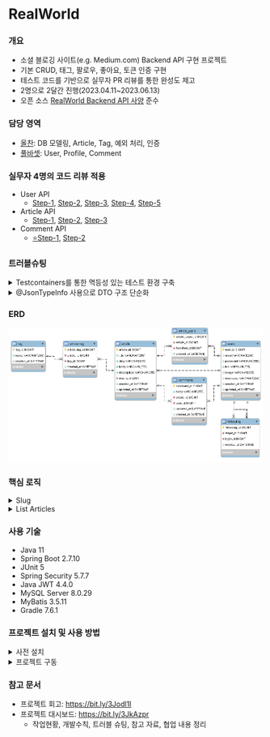# RealWorld

### 개요  
* 소셜 블로깅 사이트(e.g. Medium.com) Backend API 구현 프로젝트
* 기본 CRUD, 태그, 팔로우, 좋아요, 토큰 인증 구현  
* 테스트 코드를 기반으로 실무자 PR 리뷰를 통한 완성도 제고  
* 2명으로 2달간 진행(2023.04.11~2023.06.13)
* 오픈 소스 [RealWorld Backend API 사양](https://realworld-docs.netlify.app/docs/specs/backend-specs/endpoints) 준수  

### 담당 영역
* [올찬](https://github.com/a11chan): DB 모델링, Article, Tag, 예외 처리, 인증
* [풀바셋](https://github.com/sdongpil): User, Profile, Comment

### 실무자 4명의 코드 리뷰 적용  
* User API
  * [Step-1](https://github.com/DSS-1st/realworld/pull/2), [Step-2](https://github.com/DSS-1st/realworld/pull/3), [Step-3](https://github.com/DSS-1st/realworld/pull/4), [Step-4](https://github.com/DSS-1st/realworld/pull/5), [Step-5](https://github.com/DSS-1st/realworld/pull/30)
* Article API
  * [Step-1](https://github.com/DSS-1st/realworld/pull/7), [Step-2](https://github.com/DSS-1st/realworld/pull/9), [Step-3](https://github.com/DSS-1st/realworld/pull/18)
* Comment API
  * [⭐Step-1](https://github.com/DSS-1st/realworld/pull/11), [Step-2](https://github.com/DSS-1st/realworld/pull/34)

### 트러블슈팅

<details>
<summary>Testcontainers를 통한 멱등성 있는 테스트 환경 구축</summary>
<div markdown="1">

* 이슈: 다른 사람이 프로젝트를 내려 받아 테스트 코드를 실행하면, DB 관련 테스트는 전부 실패
* 원인: 테스트 환경과 동일한 DB를 다른 로컬 환경에서 자동으로 구성하도록 구현하지 못함
* 해결 과정
  * [코드 리뷰](https://github.com/DSS-1st/realworld/pull/9#issuecomment-1530553357)를 통해 힌트를 얻어 Testcontainers 라이브러리를 적용하여 테스트 시 자동으로 DB를 구축하는 데에 성공했지만, 테스트 클래스마다 Docker 컨테이너가 실행되고 종료되어 테스트가 지연
  * 모든 테스트가 종료될 때까지 컨테이너를 재사용할 수 있는 방법이 필요하여 Testcontainers 공식 문서와 여러 기술 블로그 확인 결과, application.yml 파일에서 데이터 소스를 Testcontainers로 지정하면 재사용할 수 있음을 확인
  * 개발 환경과 테스트 환경의 DB 설정을 분리하여 application.yml 파일을 작성하고 @ActiveProfiles를 통해 테스트 코드에 적용
* 결과: 컨테이너를 재사용하도록 최적화하여 테스트 소요 시간을 1/3로 축소, 다른 환경에서 모든 테스트가 통과됨을 확인, 이를 통해 다른 사람이 테스트를 실행하면서 애플리케이션이 어떻게 동작하는지 파악 가능

</div>
</details>

<details>
<summary>@JsonTypeInfo 사용으로 DTO 구조 단순화</summary>
<div markdown="1">

* 이슈: API 요청/응답에 사용되는 DTO 내부의 이너 클래스 사용으로 코드 복잡도 증가
* 원인: API Spec에 맞게 JSON 데이터 이름을 정하려면 DTO 내부에 이너 클래스 생성 필요
* 해결 과정
  * @JsonRootName을 통해 이너 클래스 없이 JSON 데이터 이름을 지정할 수 있도록 개선
  * 하지만 @JsonRootName이 필요 없는 경우에도 적용되어 API Spec 위반 사례 발생
  * 일부 DTO만 적용될 수 있도록 @JsonTypeInfo, @JsonTypeName을 함께 사용하여 @JsonRootName 대체
* 결과: DTO 구조 단순화 및 코드 가독성 개선

</div>
</details>

### ERD
  ![ERD_realworld.png](src%2Fmain%2Fresources%2Fdb%2FERD_realworld.png)

### 핵심 로직

<details>
<summary>Slug</summary>
<div markdown="1">

* Slug 정의
  * URL에서 웹페이지 내용을 함축하는 단어로 이루어진 구절, 검색 엔진 최적화에 사용됨
  * 프로젝트 내 Article, Comment 관련 API Endpoint에 포함(총 8곳)
    * `POST /api/articles/:slug/favorite`
    * `GET /api/articles/:slug/comments`
* 요구사항
  * Slug가 Article(게시글) 내용을 함축하고 유일성을 갖게 해야 함
* 구현과정
  * 게시글 내용을 함축하는 제목을 기반으로 Slug를 생성하도록 구현
  * 유일성 문제는 게시글이 생성될 때 만들어지는 PK 번호가 접미사로 붙도록 하여 해결
  * 그런데 insert 되기 전에 PK 번호를 알아내어 insert 하는 MySQL 쿼리가 존재하지 않음
  * 이에 Article 테이블의 마지막 PK를 조회 후 Slug 접미사 생성 파라미터에 +1을 추가하도록 구현([해당 코드](https://github.com/DSS-1st/realworld/blob/dfbb3f6fb155670cabe1190b9ce8f8b330b445de/src/main/java/com/dss/realworld/article/app/ArticleServiceImpl.java#L127-L138))
  * Article Update의 경우 Slug 접미사에 Article PK가 그대로 사용되어야 하므로 Slug 생성 시 기존 PK 사용하도록 구현([해당 코드](https://github.com/DSS-1st/realworld/blob/dfbb3f6fb155670cabe1190b9ce8f8b330b445de/src/main/java/com/dss/realworld/article/domain/Article.java#L51-L58C6))
  * 향후 [Slugify](https://github.com/slugify/slugify) 라이브러리를 적용하여 완성도 향상
  
</div>
</details>

<details>
<summary>List Articles</summary>
<div markdown="1">

* 요구사항
  * 게시글 작성자, Tag, 게시글을 좋아한 사람으로 검색할 수 있어야 함
  * 조회 결과를 페이징할 수 있어야 함(기본값: 1페이지당 게시글 20개)
  * 로그인 여부에 따라 게시글 좋아요, 작성자 팔로우 여부가 다르게 표시되어야 함
* 구현과정
  * 검색조건과 연결된 테이블은 총 4가지(article_tag, tag, article_users, users)이며 article을 driving table로 left join 하여 검색 결과에 해당하는 article이 조회되도록 구현([해당 코드](https://github.com/DSS-1st/realworld/blob/53c69ea03482d9d39b54ddc4e1aa78376114a354/src/main/resources/mapper/ArticleRepository.xml#L53-L75))
  * 위에서 얻은 article 목록을 태그, 팔로우, 좋아요 정보와 결합([해당 코드](https://github.com/DSS-1st/realworld/blob/53c69ea03482d9d39b54ddc4e1aa78376114a354/src/main/java/com/dss/realworld/article/app/ArticleServiceImpl.java#L56-L65))
  * 결합한 데이터를 API 응답 형식에 맞게 DTO로 반환([해당 코드](https://github.com/DSS-1st/realworld/blob/53c69ea03482d9d39b54ddc4e1aa78376114a354/src/main/java/com/dss/realworld/article/app/ArticleServiceImpl.java#L41-L50))
  * 검색 결과가 없으면 빈 객체를 반환, 있으면 stream을 통해 domain 계층의 데이터를 DTO 객체로 변환

</div>
</details>

### 사용 기술
* Java 11
* Spring Boot 2.7.10
* JUnit 5
* Spring Security 5.7.7 
* Java JWT 4.4.0
* MySQL Server 8.0.29
* MyBatis 3.5.11
* Gradle 7.6.1

### 프로젝트 설치 및 사용 방법

<details>
<summary>사전 설치</summary>
<div markdown="1">

* Java 11
* Docker Desktop: Testcontainers에서 DB 구동을 위해 필요
  * Gradle로 프로젝트 빌드 시 [Testcontainers](https://testcontainers.com/)를 통해 테스트 코드 실행됨
* MySQL Server 8.0.29
  
</div>
</details>

<details>
<summary>프로젝트 구동</summary>
<div markdown="1">

* 프로젝트 파일을 다운받아 압축 해제 후 터미널로 `gradlew build` 실행
* 빌드가 완료되면 다음 경로에서 테스트 결과 확인 가능
    * `프로젝트 루트 폴더/build/reports/tests/test/index.html`
* MySQL DB 초기화
  * Workbench를 통해 루트 계정으로 `realworld` schema 생성 필요
  * `application-dev.yml`에서 username, password 알맞게 수정
    ```yml
    spring:
      datasource:
        driverClassName: net.sf.log4jdbc.sql.jdbcapi.DriverSpy
        url: jdbc:log4jdbc:mysql://localhost:3306/realworld
        username: ********
        password: ********
    ```
  * 앱 구동 전 `src/main/resources/db/V1_create.sql` 파일로 테이블 생성 필요
* `프로젝트 루트 폴더/build/libs`로 이동 후 터미널로 `java -jar realworld-0.0.1-SNAPSHOT.jar` 실행
* `http://localhost:8080/` 을 호스트 주소로 하여 [API Endpoints](https://realworld-docs.netlify.app/docs/specs/backend-specs/endpoints) 사용 가능
* 실행 후 터미널에서 `Ctrl + C` 입력하여 종료 가능
  
</div>
</details>

### 참고 문서
* 프로젝트 회고: https://bit.ly/3Jodl1I
* 프로젝트 대시보드: https://bit.ly/3JkAzpr
  * 작업현황, 개발수칙, 트러블 슈팅, 참고 자료, 협업 내용 정리
